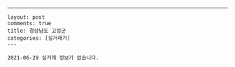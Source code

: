 ---
    layout: post
    comments: true
    title: 경상남도 고성군
    categories: [실거래가]
    ---

    2021-06-29 실거래 정보가 없습니다.

    